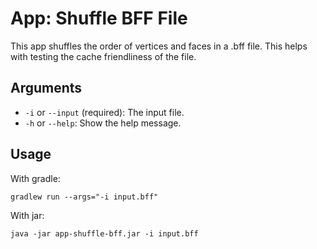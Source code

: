 # App: Shuffle BFF File

This app shuffles the order of vertices and faces in a .bff file.
This helps with testing the cache friendliness of the file.

## Arguments

- `-i` or `--input` (required): The input file.
- `-h` or `--help`: Show the help message.

## Usage

With gradle:
```shell
gradlew run --args="-i input.bff"
```

With jar:
```shell
java -jar app-shuffle-bff.jar -i input.bff
```

